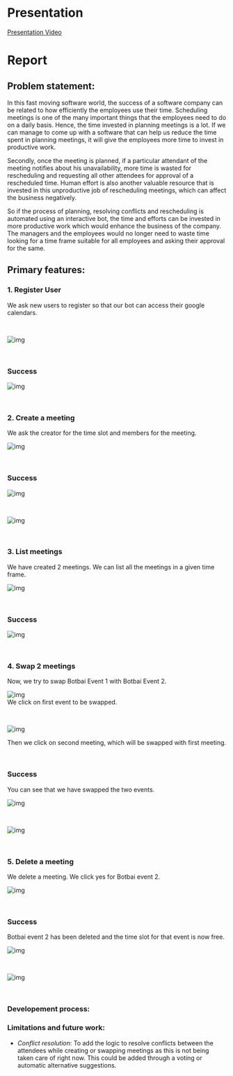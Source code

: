 
# Presentation

[Presentation Video](https://www.youtube.com/watch?v=TrGm6JbKymk&t=176s)


# Report

## Problem statement:
In this fast moving software world, the success of a software company can be related to how efficiently the employees use their time. Scheduling meetings is one of the many important things that the employees need to do on a daily basis. Hence, the time invested in planning meetings is a lot. If we can manage to come up with a software that can help us reduce the time spent in planning meetings, it will give the employees more time to invest in productive work.

Secondly, once the meeting is planned, if a particular attendant of the meeting notifies about his unavailability, more time is wasted for rescheduling and requesting all other attendees for approval of a rescheduled time. Human effort is also another valuable resource that is invested in this unproductive job of rescheduling meetings, which can affect the business negatively.

So if the process of planning, resolving conflicts and rescheduling is automated using an interactive bot, the time and efforts can be invested in more productive work which would enhance the business of the company. The managers and the employees would no longer need to waste time looking for a time frame suitable for all employees and asking their approval for the same.


## Primary features:

### 1. Register User   
We ask new users to register so that our bot can access their google calendars.  

<br />

![img](https://github.ncsu.edu/nsingh9/CSC510-Bot/blob/master/img/register.png)        

<br />

### Success

![img](https://github.ncsu.edu/nsingh9/CSC510-Bot/blob/master/img/register%20op.png)

<br />

### 2. Create a meeting

We ask the creator for the time slot and members for the meeting.

![img](https://github.ncsu.edu/nsingh9/CSC510-Bot/blob/master/img/Schedule.png)    

<br />

### Success

![img](https://github.ncsu.edu/nsingh9/CSC510-Bot/blob/master/img/Schedule%20op.png)

<br />

![img](https://github.ncsu.edu/nsingh9/CSC510-Bot/blob/master/img/Schedule%20op2.png)

<br />

### 3. List meetings

We have created 2 meetings. We can list all the meetings in a given time frame.

![img](https://github.ncsu.edu/nsingh9/CSC510-Bot/blob/master/img/List.png)    

<br />

### Success

![img](https://github.ncsu.edu/nsingh9/CSC510-Bot/blob/master/img/List%20op.png)

<br />

### 4. Swap 2 meetings

Now, we try to swap Botbai Event 1 with Botbai Event 2.

![img](https://github.ncsu.edu/nsingh9/CSC510-Bot/blob/master/img/Swap%201.png)   
We click on first event to be swapped.

<br />

![img](https://github.ncsu.edu/nsingh9/CSC510-Bot/blob/master/img/Swap%202.png) 

Then we click on second meeting, which will be swapped with first meeting.

<br />

### Success

You can see that we have swapped the two events.

![img](https://github.ncsu.edu/nsingh9/CSC510-Bot/blob/master/img/Swap%20op.png)

<br />

![img](https://github.ncsu.edu/nsingh9/CSC510-Bot/blob/master/img/Swap%20op%202.png)

<br />

### 5. Delete a meeting

We delete a meeting. We click yes for Botbai event 2. 
<br />

![img](https://github.ncsu.edu/nsingh9/CSC510-Bot/blob/master/img/Delete.png)    

<br />

### Success
Botbai event 2 has been deleted and the time slot for that event is now free.

![img](https://github.ncsu.edu/nsingh9/CSC510-Bot/blob/master/img/Delete%20op%202.png)

<br />

![img](https://github.ncsu.edu/nsingh9/CSC510-Bot/blob/master/img/delete%20op.png)

<br />

### Developement process:

### Limitations and future work:
 * *Conflict resolution*: To add the logic to resolve conflicts between the attendees while creating or swapping meetings as this is not being taken care of right now. This could be added through a voting or automatic alternative suggestions.

